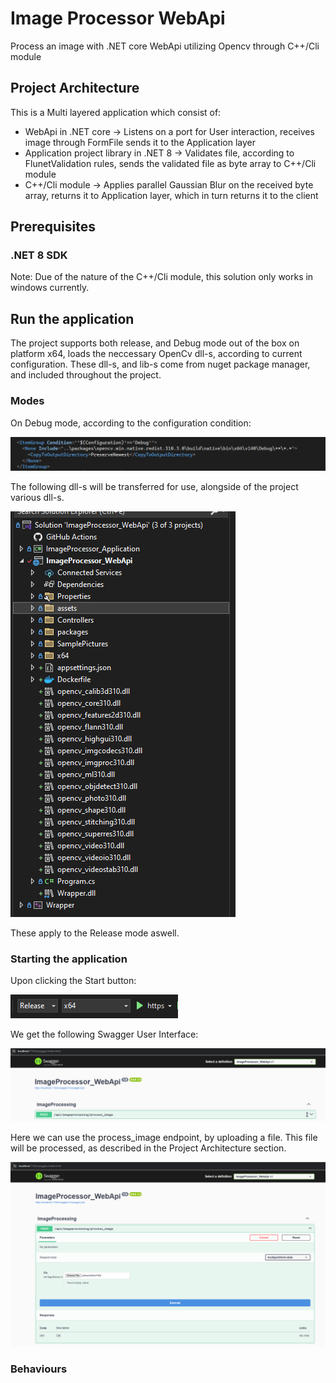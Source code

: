 # Image Processor WebApi

Process an image with .NET core WebApi utilizing Opencv through C++/Cli module

## Project Architecture

This is a Multi layered application which consist of:
  - WebApi in .NET core -> Listens on a port for User interaction, receives image through FormFile sends it to the Application layer
  - Application project library in .NET 8 -> Validates file, according to FlunetValidation rules, sends the validated file as byte array to C++/Cli module
  - C++/Cli module -> Applies parallel Gaussian Blur on the received byte array, returns it to Application layer, which in turn returns it to the client

## Prerequisites

### .NET 8 SDK
Note: Due of the nature of the C++/Cli module, this solution only works in windows currently.

## Run the application

The project supports both release, and Debug mode out of the box on platform x64, loads the neccessary OpenCv dll-s, according to current configuration. These dll-s, and lib-s come from nuget package manager, and included throughout the project.

### Modes

On Debug mode, according to the configuration condition:

![alt text](https://github.com/sabotamas0/ImageProcessor_WebApi/raw/main/ImageProcessor_WebApi/assets/DebugConditional.PNG "Debug Condition")

The following dll-s will be transferred for use, alongside of the project various dll-s.

![alt text](https://github.com/sabotamas0/ImageProcessor_WebApi/raw/main/ImageProcessor_WebApi/assets/TransferredDlls.PNG "Transferred Dlls")

These apply to the Release mode aswell.

### Starting the application

Upon clicking the Start button:

![alt text](https://github.com/sabotamas0/ImageProcessor_WebApi/raw/main/ImageProcessor_WebApi/assets/StartApp.PNG "Start App")

We get the following Swagger User Interface:

![alt text](https://github.com/sabotamas0/ImageProcessor_WebApi/raw/main/ImageProcessor_WebApi/assets/swaggerUi.PNG "Swagger")

Here we can use the process_image endpoint, by uploading a file. This file will be processed, as described in the Project Architecture section.

![alt text](https://github.com/sabotamas0/ImageProcessor_WebApi/raw/main/ImageProcessor_WebApi/assets/UploadPhoto.PNG "Upload Photo")


### Behaviours

